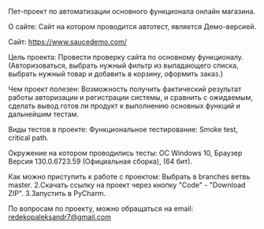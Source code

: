 Пет-проект по автоматизации основного функционала онлайн магазина.

О сайте: Сайт на котором проводится автотест, является Демо-версией.

Сайт: https://www.saucedemo.com/

Цель проекта: Провести проверку сайта по основному функционалу. 
(Авторизоваться, выбрать нужный фильтр из выпадающего списка, выбрать нужный товар и добавить в корзину, оформить заказ.)

Чем проект полезен: Возможность получить фактический результат работы авторизации и регистрации системы, и сравнить с ожидаемым, сделать вывод готов ли продукт к выполнению основных функций и дальнейшим тестам.


Виды тестов в проекте: Функциональное тестирование: Smoke test, critical path.

Окружение на котором проводились тесты: ОС Windows 10, Браузер Версия 130.0.6723.59 (Официальная сборка), (64 бит).

Как можно приступить к работе с проектом: Выбрать в branches ветвь master. 2.Скачать ссылку на проект через кнопку "Code" - "Download ZIP". 3.Запустить в PyCharm.

По вопросам по проекту, можно обращаться на email: redekopaleksandr7@gmail.com
